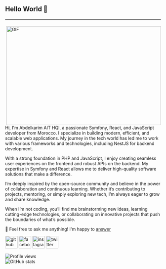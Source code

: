 ## Hello World 👋<hr/>
<img align="right" alt="GIF" src="https://github.com/ait-79i/images/blob/main/mine.gif" width="500" height="320" />


Hi, I'm Abdelkarim AIT HQI, a passionate Symfony, React, and JavaScript developer from Morocco. I specialize in building modern, efficient, and scalable web applications. My journey in the tech world has led me to work with various frameworks and technologies, including NestJS for backend development.

With a strong foundation in PHP and JavaScript, I enjoy creating seamless user experiences on the frontend and robust APIs on the backend. My expertise in Symfony and React allows me to deliver high-quality software solutions that make a difference.

I’m deeply inspired by the open-source community and believe in the power of collaboration and continuous learning. Whether it’s contributing to projects, mentoring, or simply exploring new tech, I’m always eager to grow and share knowledge.

When I’m not coding, you’ll find me brainstorming new ideas, learning cutting-edge technologies, or collaborating on innovative projects that push the boundaries of what’s possible.

💬  Feel free to ask me anything! I'm happy to <a href="abdelkarimaithqi@gmail.com">answer</a>


[<img src='https://cdn.jsdelivr.net/npm/simple-icons@3.0.1/icons/github.svg' alt='github' height='40'>](https://github.com/ait-79i)  [<img src='https://cdn.jsdelivr.net/npm/simple-icons@3.0.1/icons/facebook.svg' alt='facebook' height='40'>](https://www.facebook.com/100009116640205)  [<img src='https://cdn.jsdelivr.net/npm/simple-icons@3.0.1/icons/instagram.svg' alt='instagram' height='40'>](https://www.instagram.com/ait79i/)  [<img src='https://cdn.jsdelivr.net/npm/simple-icons@3.0.1/icons/twitter.svg' alt='twitter' height='40'>](https://twitter.com/@ait_79i)  

![Profile views](https://komarev.com/ghpvc/?username=ait-79i&color=green) 
<br/>
![GitHub stats](https://github-readme-stats.vercel.app/api?username=ait-79i&show_icons=true) 
